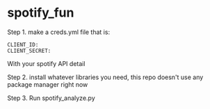 # spotify_fun

Step 1. make a creds.yml file that is:
```
CLIENT_ID: 
CLIENT_SECRET: 
```
With your spotify API detail

Step 2. install whatever libraries you need, this repo doesn't use any package manager right now

Step 3. Run spotify_analyze.py
